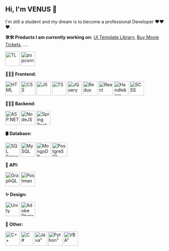## Hi, I'm VENUS 👋
I'm still a student and my dream is to become a professional Developer ❤️❤️❤️. 

**🛠🛠 Products I am currently working on:** <a target="_blank" href="https://venusakavxt.github.io/ui-template-library/">UI Template Library</a>, <a target="_blank" href="https://buy-movie-tickets.vercel.app/">Buy Movie Tickets</a>, ....
<div>
  <img src="https://github.com/VenusakaVXT/VenusakaVXT/assets/125566811/d5dd5555-9944-46e4-9bc8-14548fe32c01" alt="TL" width="45" height="45">
  <img src="https://cdn-icons-png.flaticon.com/512/3418/3418886.png" alt="popcorn" width="45" height="45">
</div>


**👨🏼‍💻 Frontend:**
<div>
  <img src="https://cdn-icons-png.flaticon.com/512/732/732212.png" alt="HTML" width="45" height="45">
  <img src="https://upload.wikimedia.org/wikipedia/commons/thumb/6/62/CSS3_logo.svg/800px-CSS3_logo.svg.png" alt="CSS" width="45" height="45">
  <img src="https://cdn-icons-png.flaticon.com/512/5968/5968292.png" alt="JS" width="45" height="45">
  <img src="https://static-00.iconduck.com/assets.00/typescript-icon-icon-1024x1024-vh3pfez8.png" alt="TS" width="45" height="45">
  <img src="https://cdn.iconscout.com/icon/free/png-256/free-jquery-8-1175153.png" alt="JQuery" width="45" height="45">
  <img src="https://cdn.freebiesupply.com/logos/large/2x/redux-logo-svg-vector.svg" alt="Redux" width="45" height="45">
  <img src="https://upload.wikimedia.org/wikipedia/commons/thumb/a/a7/React-icon.svg/2300px-React-icon.svg.png" alt="React" width="45" height="45">
  <img src="https://kodedu.com/wp-content/uploads/2014/02/handlebarz.png" alt="Handlebars" width="45" height="45">
  <img src="https://upload.wikimedia.org/wikipedia/commons/thumb/9/96/Sass_Logo_Color.svg/2560px-Sass_Logo_Color.svg.png" alt="SCSS" width="45" height="45">
</div>


**👨🏼‍💻 Backend:**
<div>
  <img src="https://qph.cf2.quoracdn.net/main-qimg-3cfbd1b045b7727351ff8871862e07a8" alt="ASP.NET" width="45" height="45">
  <img src="https://cdn-icons-png.flaticon.com/512/5968/5968322.png" alt="NodeJS" width="45" height="45">
  <img src="https://github.com/user-attachments/assets/2ce57378-8e9e-4279-9769-439c54d60031" alt="Spring Boot" width="44" height="45">
</div>


**🛢️ Database:**
<div>
  <img src="https://uxwing.com/wp-content/themes/uxwing/download/brands-and-social-media/sql-server-icon.png" alt="SQL Server" width="45" height="45">
  <img src="https://github.com/VenusakaVXT/VenusakaVXT/assets/125566811/e8bbb6a7-7cd6-42cb-9316-85fcc5a2a992" alt="MySQL" width="45" height="45">
  <img src="https://github.com/VenusakaVXT/VenusakaVXT/assets/125566811/9c91bfbc-3eec-427c-b11d-e440fb8d836a" alt="MongoDB" width="45" height="45">
  <img src="https://github.com/user-attachments/assets/1699fb4e-c6fc-4f6f-bd8e-0b9815a1691f" alt="PostgreSQL" width="48" height="45">
</div>


**🔗 API:**
<div>
  <img src="https://upload.wikimedia.org/wikipedia/commons/thumb/1/17/GraphQL_Logo.svg/1200px-GraphQL_Logo.svg.png" alt="GraphQL" width="45" height="45">
  <img src="https://github.com/VenusakaVXT/VenusakaVXT/assets/125566811/8abcd297-f91b-481f-8219-c2a8b082bfb2" alt="Postman" width="45" height="45">
</div>


**✨ Design:**
<div>
  <img src="https://encrypted-tbn0.gstatic.com/images?q=tbn:ANd9GcRJAV3Kr0iiiHNiXUayS6HwYjN7g9pghV99dH4sN0V1IvrVM492G_XFRIyT8uzLs4BSzI8&usqp=CAU" alt="Unity" width="45" height="45">
  <img src="https://upload.wikimedia.org/wikipedia/commons/thumb/a/af/Adobe_Photoshop_CC_icon.svg/1051px-Adobe_Photoshop_CC_icon.svg.png" alt="Adobe Photoshop" width="45" height="45">
</div>


**🚀 Other:**
<div>
  <img src="https://cdn-icons-png.flaticon.com/512/6132/6132222.png" alt="C++" width="45" height="45">
  <img src="https://static-00.iconduck.com/assets.00/c-sharp-c-icon-1822x2048-wuf3ijab.png" alt="C#" width="39" height="45">
  <img src="https://github.com/user-attachments/assets/bdb41259-c339-48b7-8373-5abc3d02e549" alt=Java" width="39" height="45">
  <img src="https://cdn4.iconfinder.com/data/icons/logos-and-brands/512/267_Python_logo-512.png" alt=Python" width="45" height="45">
  <img src="https://github.com/VenusakaVXT/VenusakaVXT/assets/125566811/27839327-ae93-4e5d-b189-6c24f27be7a1" alt=VBA" width="45" height="45">
</div>
